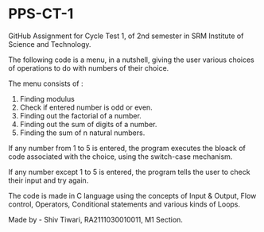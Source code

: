 # PPS-CT-1
GitHub Assignment for Cycle Test 1, of 2nd semester in SRM Institute of Science and Technology.


The following code is a menu, in a nutshell, giving the user various choices of operations to do with numbers of their choice. 

The menu consists of :

1. Finding modulus
2. Check if entered number is odd or even.
3. Finding out the factorial of a number.
4. Finding out the sum of digits of a number.
5. Finding the sum of n natural numbers.

If any number from 1 to 5 is entered, the program executes the bloack of code associated with the choice, using the switch-case mechanism.

If any number except 1 to 5 is entered, the program tells the user to check their input and try again.

The code is made in C language using the concepts of Input & Output, Flow control, Operators, Conditional statements and various kinds of Loops.

Made by - Shiv Tiwari,
          RA2111030010011,
          M1 Section.
